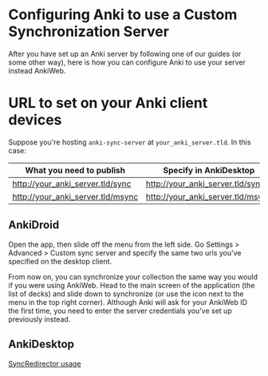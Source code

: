 # Configuring Anki to use a Custom Synchronization Server

After you have set up an Anki server by following one of our guides (or some
other way), here is how you can configure Anki to use your server instead AnkiWeb.

# URL to set on your Anki client devices

Suppose you're hosting `anki-sync-server` at `your_anki_server.tld`. In this case:

| What you need to publish     | Specify in AnkiDesktop       | Specify in AnkiDroid         |
| ---------------------------- | ---------------------------- | ---------------------------- |
| http://your_anki_server.tld/sync  | http://your_anki_server.tld/sync  | http://your_anki_server.tld/      |
| http://your_anki_server.tld/msync | http://your_anki_server.tld/msync | http://your_anki_server.tld/msync |


## AnkiDroid

Open the app, then slide off the menu from the left side. Go Settings > Advanced > Custom sync server and specify the same two urls you've specified on the desktop client.

From now on, you can synchronize your collection the same way you would if you were using AnkiWeb. Head to the main screen of the application (the list of decks) and slide down to synchronize (or use the icon next to the menu in the top right corner). Although Anki will ask for your AnkiWeb ID the first time, you need to enter the server credentials you've set up previously instead.


## AnkiDesktop 

[SyncRedirector usage](/Supported%20Projects/SyncRedirector/)

